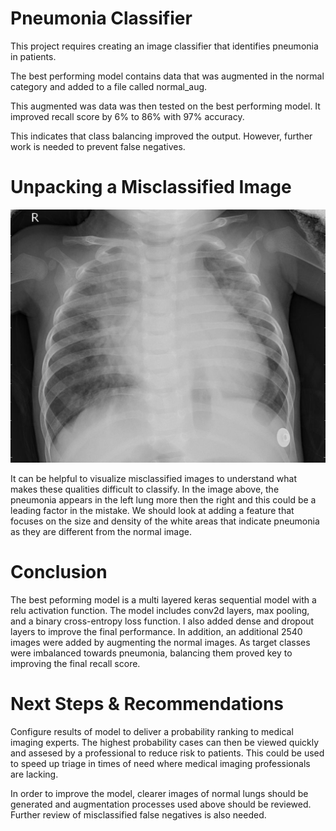 # Pneumonia Classifier

This project requires creating an image classifier that identifies pneumonia in patients. 

The best performing model contains data that was augmented in the normal category and added to a file called normal_aug.

This augmented was data was then tested on the best performing model. It improved recall score by 6% to 86% with 97% accuracy.

This indicates that class balancing improved the output. However, further work is needed to prevent false negatives.

# Unpacking a Misclassified Image

![alt text](https://github.com/dapsavoie/pneumonia_classifier/blob/master/person96_bacteria_466.jpeg "Misclassifed False Negative")

It can be helpful to visualize misclassified images to understand what makes these qualities difficult to classify. In the image above, the pneumonia appears in the left lung more then the right and this could be a leading factor in the mistake. We should look at adding a feature that focuses on the size and density of the white areas that indicate pneumonia as they are different from the normal image. 

# Conclusion

The best peforming model is a multi layered keras sequential model with a relu activation function. The model includes conv2d layers, max pooling, and a binary cross-entropy loss function. I also added dense and dropout layers to improve the final performance. In addition, an additional 2540 images were added by augmenting the normal images. As target classes were imbalanced towards pneumonia, balancing them proved key to improving the final recall score.

# Next Steps & Recommendations

Configure results of model to deliver a probability ranking to medical imaging experts. The highest probability cases can then be viewed quickly and assesed by a professional to reduce risk to patients. This could be used to speed up triage in times of need where medical imaging professionals are lacking. 

In order to improve the model, clearer images of normal lungs should be generated and augmentation processes used above should be reviewed. Further review of misclassified false negatives is also needed.


